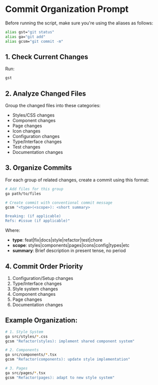# Commit Organization Prompt

Before running the script, make sure you're using the aliases as follows:
```bash
alias gst="git status"
alias ga="git add"
alias gcsm="git commit -m"
```

## 1. Check Current Changes
Run:
```bash
gst
```

## 2. Analyze Changed Files
Group the changed files into these categories:
- Styles/CSS changes
- Component changes
- Page changes
- Icon changes
- Configuration changes
- Type/Interface changes
- Test changes
- Documentation changes

## 3. Organize Commits
For each group of related changes, create a commit using this format:

```bash
# Add files for this group
ga path/to/files

# Create commit with conventional commit message
gcsm "<type>(<scope>): <short summary>

Breaking: (if applicable)
Refs: #issue (if applicable)"
```

Where:
- **type**: feat|fix|docs|style|refactor|test|chore
- **scope**: styles|components|pages|icons|config|types|etc
- **summary**: Brief description in present tense, no period

## 4. Commit Order Priority
1. Configuration/Setup changes
2. Type/Interface changes
3. Style system changes
4. Component changes
5. Page changes
6. Documentation changes

## Example Organization:
```bash
# 1. Style System
ga src/styles/*.css
gcsm "Refactor(styles): implement shared component system"

# 2. Components
ga src/components/*.tsx
gcsm "Refactor(components): update style implementation"

# 3. Pages
ga src/pages/*.tsx
gcsm "Refactor(pages): adapt to new style system"
```